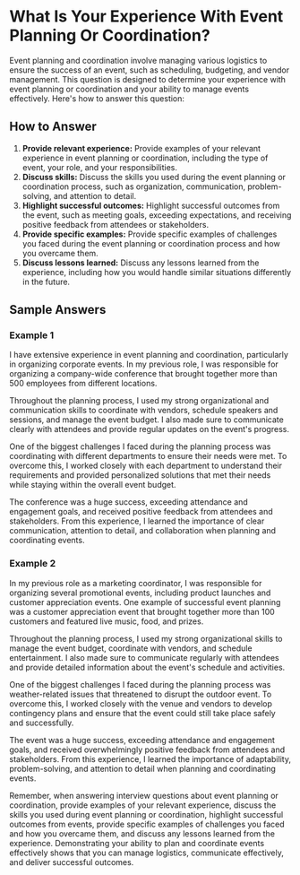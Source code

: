 What Is Your Experience With Event Planning Or Coordination?
=================================================================================

Event planning and coordination involve managing various logistics to ensure the success of an event, such as scheduling, budgeting, and vendor management. This question is designed to determine your experience with event planning or coordination and your ability to manage events effectively. Here's how to answer this question:

How to Answer
-------------

1. **Provide relevant experience:** Provide examples of your relevant experience in event planning or coordination, including the type of event, your role, and your responsibilities.
2. **Discuss skills:** Discuss the skills you used during the event planning or coordination process, such as organization, communication, problem-solving, and attention to detail.
3. **Highlight successful outcomes:** Highlight successful outcomes from the event, such as meeting goals, exceeding expectations, and receiving positive feedback from attendees or stakeholders.
4. **Provide specific examples:** Provide specific examples of challenges you faced during the event planning or coordination process and how you overcame them.
5. **Discuss lessons learned:** Discuss any lessons learned from the experience, including how you would handle similar situations differently in the future.

Sample Answers
--------------

### Example 1

I have extensive experience in event planning and coordination, particularly in organizing corporate events. In my previous role, I was responsible for organizing a company-wide conference that brought together more than 500 employees from different locations.

Throughout the planning process, I used my strong organizational and communication skills to coordinate with vendors, schedule speakers and sessions, and manage the event budget. I also made sure to communicate clearly with attendees and provide regular updates on the event's progress.

One of the biggest challenges I faced during the planning process was coordinating with different departments to ensure their needs were met. To overcome this, I worked closely with each department to understand their requirements and provided personalized solutions that met their needs while staying within the overall event budget.

The conference was a huge success, exceeding attendance and engagement goals, and received positive feedback from attendees and stakeholders. From this experience, I learned the importance of clear communication, attention to detail, and collaboration when planning and coordinating events.

### Example 2

In my previous role as a marketing coordinator, I was responsible for organizing several promotional events, including product launches and customer appreciation events. One example of successful event planning was a customer appreciation event that brought together more than 100 customers and featured live music, food, and prizes.

Throughout the planning process, I used my strong organizational skills to manage the event budget, coordinate with vendors, and schedule entertainment. I also made sure to communicate regularly with attendees and provide detailed information about the event's schedule and activities.

One of the biggest challenges I faced during the planning process was weather-related issues that threatened to disrupt the outdoor event. To overcome this, I worked closely with the venue and vendors to develop contingency plans and ensure that the event could still take place safely and successfully.

The event was a huge success, exceeding attendance and engagement goals, and received overwhelmingly positive feedback from attendees and stakeholders. From this experience, I learned the importance of adaptability, problem-solving, and attention to detail when planning and coordinating events.

Remember, when answering interview questions about event planning or coordination, provide examples of your relevant experience, discuss the skills you used during event planning or coordination, highlight successful outcomes from events, provide specific examples of challenges you faced and how you overcame them, and discuss any lessons learned from the experience. Demonstrating your ability to plan and coordinate events effectively shows that you can manage logistics, communicate effectively, and deliver successful outcomes.
